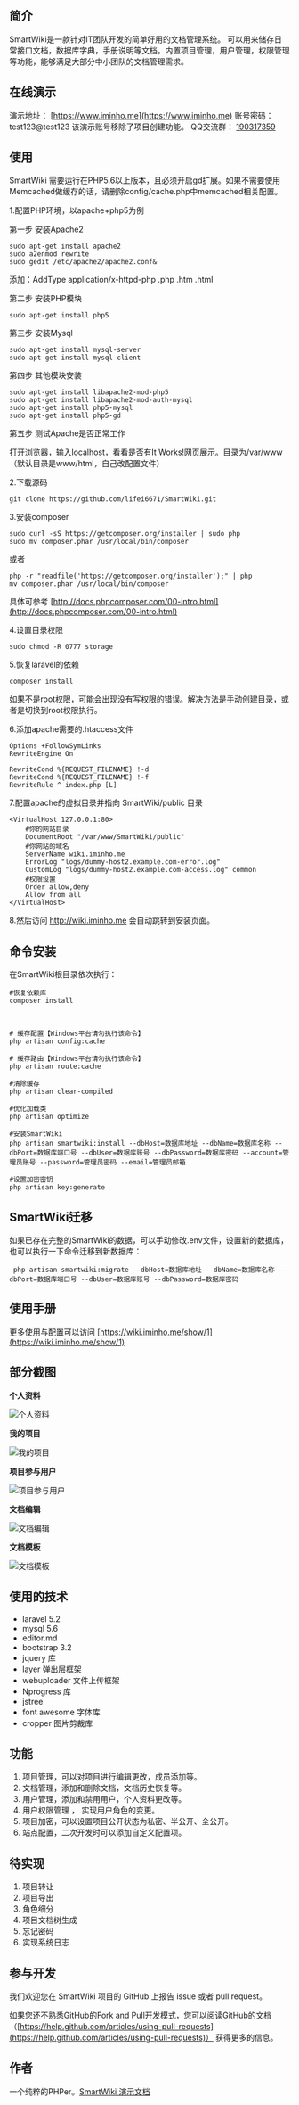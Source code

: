 ## 简介
SmartWiki是一款针对IT团队开发的简单好用的文档管理系统。
可以用来储存日常接口文档，数据库字典，手册说明等文档。内置项目管理，用户管理，权限管理等功能，能够满足大部分中小团队的文档管理需求。

## 在线演示

演示地址： [https://www.iminho.me](https://www.iminho.me)
账号密码： test123@test123
该演示账号移除了项目创建功能。
QQ交流群： [190317359](//shang.qq.com/wpa/qunwpa?idkey=9a04393e101664709ed559e890b08fbfee5cac6979b027fe25fb44088bf52f12)

## 使用

SmartWiki 需要运行在PHP5.6以上版本，且必须开启gd扩展。如果不需要使用Memcached做缓存的话，请删除config/cache.php中memcached相关配置。

1.配置PHP环境，以apache+php5为例

第一步 安装Apache2

```
sudo apt-get install apache2
sudo a2enmod rewrite
sudo gedit /etc/apache2/apache2.conf&
```
添加：AddType application/x-httpd-php .php .htm .html

第二步 安装PHP模块
```
sudo apt-get install php5
```
 
第三步 安装Mysql

```
sudo apt-get install mysql-server
sudo apt-get install mysql-client
```
 
第四步 其他模块安装
```
sudo apt-get install libapache2-mod-php5
sudo apt-get install libapache2-mod-auth-mysql
sudo apt-get install php5-mysql
sudo apt-get install php5-gd
```

第五步 测试Apache是否正常工作

打开浏览器，输入localhost，看看是否有It Works!网页展示。目录为/var/www
（默认目录是www/html，自己改配置文件）

2.下载源码
```
git clone https://github.com/lifei6671/SmartWiki.git
```
3.安装composer

```
sudo curl -sS https://getcomposer.org/installer | sudo php
sudo mv composer.phar /usr/local/bin/composer
```
或者

```
php -r "readfile('https://getcomposer.org/installer');" | php
mv composer.phar /usr/local/bin/composer
```
具体可参考 [http://docs.phpcomposer.com/00-intro.html](http://docs.phpcomposer.com/00-intro.html)

4.设置目录权限

```
sudo chmod -R 0777 storage

```

5.恢复laravel的依赖

```
composer install

```

如果不是root权限，可能会出现没有写权限的错误。解决方法是手动创建目录，或者是切换到root权限执行。

6.添加apache需要的.htaccess文件

```
Options +FollowSymLinks
RewriteEngine On

RewriteCond %{REQUEST_FILENAME} !-d
RewriteCond %{REQUEST_FILENAME} !-f
RewriteRule ^ index.php [L]
```

7.配置apache的虚拟目录并指向 SmartWiki/public 目录

```
<VirtualHost 127.0.0.1:80>  
    #你的网站目录  
    DocumentRoot "/var/www/SmartWiki/public"  
    #你网站的域名  
    ServerName wiki.iminho.me  
    ErrorLog "logs/dummy-host2.example.com-error.log"  
    CustomLog "logs/dummy-host2.example.com-access.log" common  
    #权限设置  
    Order allow,deny  
    Allow from all  
</VirtualHost>  
```
8.然后访问 http://wiki.iminho.me 会自动跳转到安装页面。

## 命令安装

在SmartWiki根目录依次执行：

```
#恢复依赖库
composer install



# 缓存配置【Windows平台请勿执行该命令】
php artisan config:cache

# 缓存路由【Windows平台请勿执行该命令】
php artisan route:cache

#清除缓存
php artisan clear-compiled

#优化加载类
php artisan optimize

#安装SmartWiki
php artisan smartwiki:install --dbHost=数据库地址 --dbName=数据库名称 --dbPort=数据库端口号 --dbUser=数据库账号 --dbPassword=数据库密码 --account=管理员账号 --password=管理员密码 --email=管理员邮箱

#设置加密密钥
php artisan key:generate
```

## SmartWiki迁移

如果已存在完整的SmartWiki的数据，可以手动修改.env文件，设置新的数据库，也可以执行一下命令迁移到新数据库：

```
 php artisan smartwiki:migrate --dbHost=数据库地址 --dbName=数据库名称 --dbPort=数据库端口号 --dbUser=数据库账号 --dbPassword=数据库密码
```

## 使用手册

更多使用与配置可以访问 [https://wiki.iminho.me/show/1](https://wiki.iminho.me/show/1)

## 部分截图

**个人资料**

![个人资料](https://raw.githubusercontent.com/lifei6671/SmartWiki/master/storage/app/images/20161124082553.png)

**我的项目**

![我的项目](https://raw.githubusercontent.com/lifei6671/SmartWiki/master/storage/app/images/20161124082647.png)

**项目参与用户**

![项目参与用户](https://raw.githubusercontent.com/lifei6671/SmartWiki/master/storage/app/images/20161124082703.png)

**文档编辑**

![文档编辑](https://raw.githubusercontent.com/lifei6671/SmartWiki/master/storage/app/images/20161124082810.png)

**文档模板**

![文档模板](https://raw.githubusercontent.com/lifei6671/SmartWiki/master/storage/app/images/20161124082844.png)


## 使用的技术
- laravel 5.2
- mysql 5.6
- editor.md
- bootstrap 3.2
- jquery 库
- layer 弹出层框架
- webuploader 文件上传框架
- Nprogress 库
- jstree 
- font awesome 字体库
- cropper 图片剪裁库

## 功能
1. 项目管理，可以对项目进行编辑更改，成员添加等。
2. 文档管理，添加和删除文档，文档历史恢复等。
3. 用户管理，添加和禁用用户，个人资料更改等。
4. 用户权限管理 ， 实现用户角色的变更。
5. 项目加密，可以设置项目公开状态为私密、半公开、全公开。
6. 站点配置，二次开发时可以添加自定义配置项。

## 待实现

1. 项目转让
2. 项目导出
3. 角色细分
4. 项目文档树生成
5. 忘记密码
6. 实现系统日志

## 参与开发

我们欢迎您在 SmartWiki 项目的 GitHub 上报告 issue 或者 pull request。

如果您还不熟悉GitHub的Fork and Pull开发模式，您可以阅读GitHub的文档（[https://help.github.com/articles/using-pull-requests](https://help.github.com/articles/using-pull-requests)） 获得更多的信息。

## 作者

一个纯粹的PHPer。[SmartWiki 演示文档](https://wiki.iminho.me/docs/show/1)









